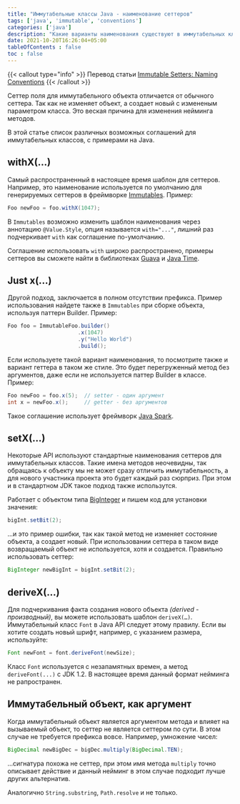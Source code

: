 ```yaml
---
title: "Иммутабельные классы Java - наименование сеттеров"
tags: ['java', 'immutable', 'conventions']
categories: ['java']
description: "Какие варианты наименования существуют в иммутабельных классах? Рассмотрим распространенные соглашения по шаблонам сеттеров в иммутабельны классах Java."
date: 2021-10-20T16:26:04+05:00
tableOfContents : false
toc : false
---
```


{{< callout type="info" >}}
<i class="fas fa-language"></i> Перевод статьи <a href="https://programming.guide/immutable-setters-naming-conventions.html" target="_blank">Immutable Setters: Naming Conventions</a>
{{< /callout >}}

Сеттер поля для иммутабельного объекта отличается от обычного сеттера. Так как не изменяет объект, а создает новый с измененым параметром класса. Это веская причина для изменения нейминга методов.

В этой статье список различных возможных соглашений для иммутабельных классов, с примерами на Java.

## withX(...)

Самый распространенный в настоящее время шаблон для сеттеров. Например, это наименование используется по умолчанию для генерируемых сеттеров в фреймворке <a href="https://immutables.github.io/" target="_blank">Immutables</a>. Пример:

```java
Foo newFoo = foo.withX(1047);
```

В `Immutables` возможно изменить шаблон наименования через аннотацию `@Value.Style`, опция называется `with="..."`, лишний раз подчеркивает `with` как соглашение по-умолчанию.

Соглашение использовать `with` широко распространено, примеры сеттеров вы сможете найти в библиотеках <a href="https://github.com/google/guava" target="_blank">Guavа</a> и <a href="https://github.com/google/guava" target="_blank">Java Time</a>.

## Just x(...)

Другой подход, заключается в полном отсутствии префикса. Пример использования найдете также в `Immutables` при сборке объекта, используя паттерн Builder. Пример:

```java
Foo foo = ImmutableFoo.builder()
                      .x(1047)
                      .y("Hello World")
                      .build();
```

Если используете такой вариант наименования, то посмотрите также и вариант геттера в таком же стиле. Это будет перегруженный метод без аргументов, даже если не используется паттер Builder в классе. Пример:

```java
Foo newFoo = foo.x(5);  // setter - один аргумент
int x = newFoo.x();     // getter - без аргументов
```

Такое соглашение использует фреймворк <a href="https://sparkjava.com/" target="_blank">Java Spark</a>.

## setX(...)

Некоторые API используют стандартные наименования сеттеров для иммутабельных классов. Такие имена методов неочевидны, так обращаясь к объекту мы не может сразу отличить иммутабельность, а для нового участника проекта это будет каждый раз сюрприз. При этом и в стандартном JDK такое подход также использутся. 

Работает с объектом типа <a href="https://docs.oracle.com/en/java/javase/17/docs/api/java.base/java/math/BigInteger.html" target="_blank">BigInteger</a> и пишем код для установки значения:

```java
bigInt.setBit(2);
```

...и это пример ошибки, так как такой метод не изменяет состояние объекта, а создает новый. При использовании сеттера в таком виде возвращаемый объект не используется, хотя и создается. Правильно использовать сеттер:

```java
BigInteger newBigInt = bigInt.setBit(2);
```

## deriveX(…)

Для подчеркивания факта создания нового объекта _(derived - производный)_, вы можете использовать шаблон `deriveX(…)`. Иммутабельный класс `Font` в Java API следует этому правилу. Если вы хотите создать новый шрифт, например, с указанием размера, используйте:

```java
Font newFont = font.deriveFont(newSize);
```

Класс `Font` используется с незапамятных времен, а метод `deriveFont(...)` c JDK 1.2.
В настоящее время данный формат нейминга не рапространен.

## Иммутабельный объект, как аргумент

Когда иммутабельный объект является аргументом метода и влияет на вызываемый объект, то
сеттер не является сеттером по сути. В этом случае не требуется префикса вовсе. Например, умножение чисел:

```java
BigDecimal newBigDec = bigDec.multiply(BigDecimal.TEN);
```

...сигнатура похожа не сеттер, при этом имя метода `multiply` точно описывает действие
и данный нейминг в этом случае подходит лучше других альтернатив.

Аналогично `String.substring`, `Path.resolve` и не только.
